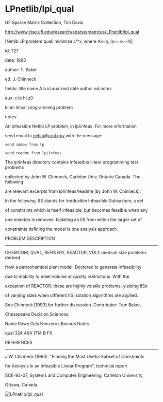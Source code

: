 # LPnetlib/lpi_qual

 UF Sparse Matrix Collection, Tim Davis

 http://www.cise.ufl.edu/research/sparse/matrices/LPnetlib/lpi_qual

 [Netlib LP problem qual: minimize c'*x, where Ax=b, lo<=x<=hi]

 id: 727

 date: 1993

 author: T. Baker

 ed: J. Chinneck

 fields: title name A b id aux kind date author ed notes

 aux: c lo hi z0

 kind: linear programming problem

 notes:

 An infeasible Netlib LP problem, in lp/infeas.  For more information        

 send email to netlib@ornl.gov with the message:                             

                                                                             

 	send index from lp                                                         

 	send readme from lp/infeas                                                 

                                                                             

 The lp/infeas directory contains infeasible linear programming test problems

 collected by John W. Chinneck, Carleton Univ, Ontario Canada.  The following

 are relevant excerpts from lp/infeas/readme (by John W. Chinneck):          

                                                                             

 In the following, IIS stands for Irreducible Infeasible Subsystem, a set    

 of constraints which is itself infeasible, but becomes feasible when any    

 one member is removed.  Isolating an IIS from within the larger set of      

 constraints defining the model is one analysis approach.                    

                                                                             

 PROBLEM DESCRIPTION                                                         

 -------------------                                                         

                                                                             

 CHEMCOM, QUAL, REFINERY, REACTOR, VOL1:  medium size problems derived       

 from a petrochemical plant model.  Doctored to generate infeasibility       

 due to inability to meet volume or quality restrictions.  With the          

 exception of REACTOR, these are highly volatile problems, yielding IISs     

 of varying sizes when different IIS isolation algorithms are applied.       

 See Chinneck [1993] for further discussion.  Contributor:  Tom Baker,       

 Chesapeake Decision Sciences.                                               

                                                                             

 Name       Rows   Cols   Nonzeros Bounds      Notes                         

 qual        324    464     1714   B    FX                                   

                                                                             

 REFERENCES                                                                  

 ----------                                                                  

                                                                             

 J.W.  Chinneck (1993).  "Finding the Most Useful Subset of Constraints      

 for Analysis in an Infeasible Linear Program", technical report             

 SCE-93-07, Systems and Computer Engineering, Carleton University,           

 Ottawa, Canada.                                                             

                                                                             

![LPnetlib/lpi_qual](http://yifanhu.net/GALLERY/GRAPHS/GIF_SMALL/LPnetlib@lpi_qual.gif)
